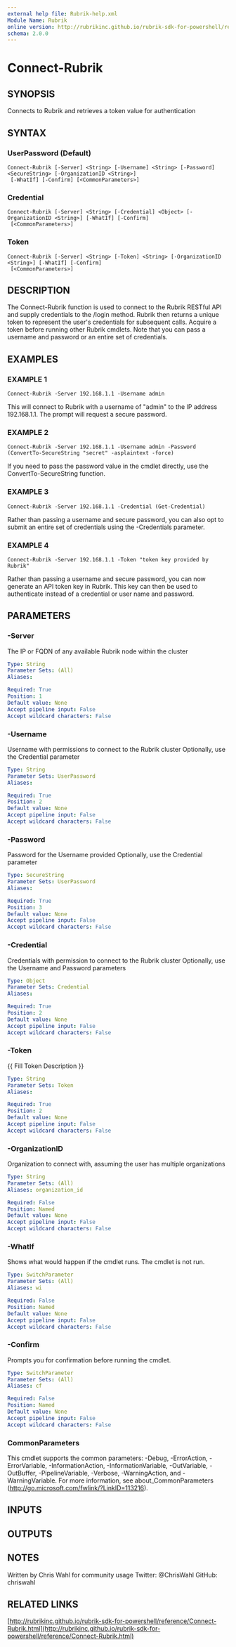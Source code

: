 ```yaml
---
external help file: Rubrik-help.xml
Module Name: Rubrik
online version: http://rubrikinc.github.io/rubrik-sdk-for-powershell/reference/Connect-Rubrik.html
schema: 2.0.0
---
```


# Connect-Rubrik

## SYNOPSIS
Connects to Rubrik and retrieves a token value for authentication

## SYNTAX

### UserPassword (Default)
```
Connect-Rubrik [-Server] <String> [-Username] <String> [-Password] <SecureString> [-OrganizationID <String>]
 [-WhatIf] [-Confirm] [<CommonParameters>]
```

### Credential
```
Connect-Rubrik [-Server] <String> [-Credential] <Object> [-OrganizationID <String>] [-WhatIf] [-Confirm]
 [<CommonParameters>]
```

### Token
```
Connect-Rubrik [-Server] <String> [-Token] <String> [-OrganizationID <String>] [-WhatIf] [-Confirm]
 [<CommonParameters>]
```

## DESCRIPTION
The Connect-Rubrik function is used to connect to the Rubrik RESTful API and supply credentials to the /login method.
Rubrik then returns a unique token to represent the user's credentials for subsequent calls.
Acquire a token before running other Rubrik cmdlets.
Note that you can pass a username and password or an entire set of credentials.

## EXAMPLES

### EXAMPLE 1
```
Connect-Rubrik -Server 192.168.1.1 -Username admin
```

This will connect to Rubrik with a username of "admin" to the IP address 192.168.1.1.
The prompt will request a secure password.

### EXAMPLE 2
```
Connect-Rubrik -Server 192.168.1.1 -Username admin -Password (ConvertTo-SecureString "secret" -asplaintext -force)
```

If you need to pass the password value in the cmdlet directly, use the ConvertTo-SecureString function.

### EXAMPLE 3
```
Connect-Rubrik -Server 192.168.1.1 -Credential (Get-Credential)
```

Rather than passing a username and secure password, you can also opt to submit an entire set of credentials using the -Credentials parameter.

### EXAMPLE 4
```
Connect-Rubrik -Server 192.168.1.1 -Token "token key provided by Rubrik"
```

Rather than passing a username and secure password, you can now generate an API token key in Rubrik.
This key can then be used to authenticate instead of a credential or user name and password.

## PARAMETERS

### -Server
The IP or FQDN of any available Rubrik node within the cluster

```yaml
Type: String
Parameter Sets: (All)
Aliases:

Required: True
Position: 1
Default value: None
Accept pipeline input: False
Accept wildcard characters: False
```

### -Username
Username with permissions to connect to the Rubrik cluster
Optionally, use the Credential parameter

```yaml
Type: String
Parameter Sets: UserPassword
Aliases:

Required: True
Position: 2
Default value: None
Accept pipeline input: False
Accept wildcard characters: False
```

### -Password
Password for the Username provided
Optionally, use the Credential parameter

```yaml
Type: SecureString
Parameter Sets: UserPassword
Aliases:

Required: True
Position: 3
Default value: None
Accept pipeline input: False
Accept wildcard characters: False
```

### -Credential
Credentials with permission to connect to the Rubrik cluster
Optionally, use the Username and Password parameters

```yaml
Type: Object
Parameter Sets: Credential
Aliases:

Required: True
Position: 2
Default value: None
Accept pipeline input: False
Accept wildcard characters: False
```

### -Token
{{ Fill Token Description }}

```yaml
Type: String
Parameter Sets: Token
Aliases:

Required: True
Position: 2
Default value: None
Accept pipeline input: False
Accept wildcard characters: False
```

### -OrganizationID
Organization to connect with, assuming the user has multiple organizations

```yaml
Type: String
Parameter Sets: (All)
Aliases: organization_id

Required: False
Position: Named
Default value: None
Accept pipeline input: False
Accept wildcard characters: False
```

### -WhatIf
Shows what would happen if the cmdlet runs.
The cmdlet is not run.

```yaml
Type: SwitchParameter
Parameter Sets: (All)
Aliases: wi

Required: False
Position: Named
Default value: None
Accept pipeline input: False
Accept wildcard characters: False
```

### -Confirm
Prompts you for confirmation before running the cmdlet.

```yaml
Type: SwitchParameter
Parameter Sets: (All)
Aliases: cf

Required: False
Position: Named
Default value: None
Accept pipeline input: False
Accept wildcard characters: False
```

### CommonParameters
This cmdlet supports the common parameters: -Debug, -ErrorAction, -ErrorVariable, -InformationAction, -InformationVariable, -OutVariable, -OutBuffer, -PipelineVariable, -Verbose, -WarningAction, and -WarningVariable. For more information, see about_CommonParameters (http://go.microsoft.com/fwlink/?LinkID=113216).

## INPUTS

## OUTPUTS

## NOTES
Written by Chris Wahl for community usage
Twitter: @ChrisWahl
GitHub: chriswahl

## RELATED LINKS

[http://rubrikinc.github.io/rubrik-sdk-for-powershell/reference/Connect-Rubrik.html](http://rubrikinc.github.io/rubrik-sdk-for-powershell/reference/Connect-Rubrik.html)

